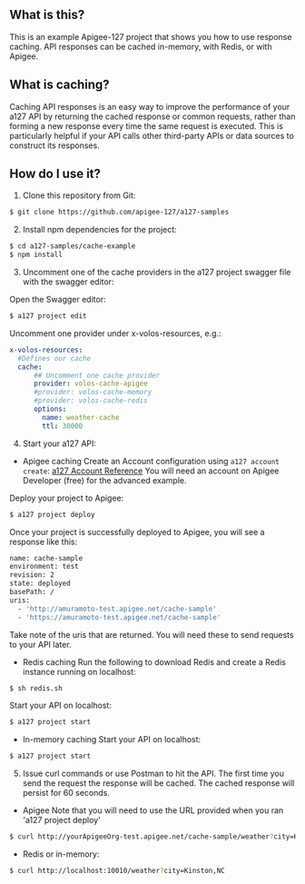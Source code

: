 ## What is this?

This is an example Apigee-127 project that shows you how to use response caching. API responses can be cached in-memory, with Redis, or with Apigee.

## What is caching?

Caching API responses is an easy way to improve the performance of your a127 API by returning the cached response or common requests, rather than forming a new response every time the same request is executed. This is particularly helpful if your API calls other third-party APIs or data sources to construct its responses.

## How do I use it?

1) Clone this repository from Git: 

```bash 
$ git clone https://github.com/apigee-127/a127-samples
```

2) Install npm dependencies for the project:

```bash
$ cd a127-samples/cache-example
$ npm install
```

3) Uncomment one of the cache providers in the a127 project swagger file with the swagger editor:

Open the Swagger editor:
```bash
$ a127 project edit
```

Uncomment one provider under x-volos-resources, e.g.:

```yaml
x-volos-resources:
  #Defines our cache
  cache:
      ## Uncomment one cache provider
      provider: volos-cache-apigee
      #provider: volos-cache-memory
      #provider: volos-cache-redis
      options:
        name: weather-cache
        ttl: 30000
```

4) Start your a127 API:

- Apigee caching
Create an Account configuration using `a127 account create`: [a127 Account Reference](https://github.com/apigee-127/a127-documentation/wiki/Apigee-127-command-line-reference#a127-account)
You will need an account on Apigee Developer (free) for the advanced example.

Deploy your project to Apigee:

```bash
$ a127 project deploy
```

Once your project is successfully deployed to Apigee, you will see a response like this:

```bash
name: cache-sample
environment: test
revision: 2
state: deployed
basePath: /
uris:
  - 'http://amuramoto-test.apigee.net/cache-sample'
  - 'https://amuramoto-test.apigee.net/cache-sample'
```

Take note of the uris that are returned. You will need these to send requests to your API later.

- Redis caching
Run the following to download Redis and create a Redis instance running on localhost:

```bash
$ sh redis.sh
``` 

Start your API on localhost:

```bash
$ a127 project start
```

- In-memory caching
Start your API on localhost:

```bash
$ a127 project start
```

5) Issue curl commands or use Postman to hit the API. The first time you send the request the response will be cached. The cached response will persist for 60 seconds.

- Apigee
Note that you will need to use the URL provided when you ran 'a127 project deploy'

```bash
$ curl http://yourApigeeOrg-test.apigee.net/cache-sample/weather?city=Kinston,NC
```

- Redis or in-memory:
```bash
$ curl http://localhost:10010/weather?city=Kinston,NC
```